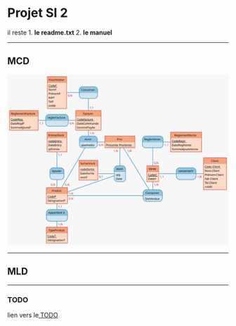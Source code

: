 # Projet SI 2

il reste 
    1. **le readme.txt** 
    2. **le manuel** 


---

## MCD

![MCD](./Produits.svg)

---

## MLD 

---

### TODO

lien vers le<a href = "https://docs.google.com/document/d/1p4AEmfjQCIl8V3P4KqdRbiftw__VmnMbqsB00Lt2668/edit?usp=sharing"> TODO </a>

